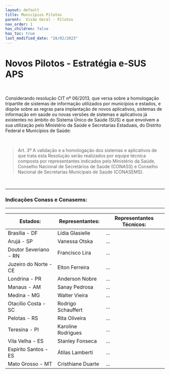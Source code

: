 ```yaml
---
layout: default
title: Municípios Pilotos
parent:  Visão Geral - Pilotos
nav_order: 1
has_children: false
has_toc: true
last_modified_date: "28/02/2023"
---
```


<link rel="stylesheet" href="https://stackpath.bootstrapcdn.com/bootstrap/4.1.3/css/bootstrap.min.css" integrity="sha384-MCw98/SFnGE8fJT3GXwEOngsV7Zt27NXFoaoApmYm81iuXoPkFOJwJ8ERdknLPMO" crossorigin="anonymous">
<link rel="stylesheet" type="text/css" href="../estilos.css">

<h1> Novos Pilotos - Estratégia e-SUS APS </h1>

<br>

Considerando resolução CIT nº 06/2013, que versa sobre a homologação tripartite de sistemas de informação utilizados por municípios e estados, e dispõe sobre as regras para implantação de novos aplicativos, sistemas de informação em saúde ou novas versões de sistemas e aplicativos já existentes no âmbito do Sistema Único de Saúde (SUS) e que envolvem a sua utilização pelo Ministério da Saúde e Secretarias Estaduais, do Distrito Federal e Municípios de Saúde:

<br>

>Art. 3º A validação e a homologação dos sistemas e aplicativos de que trata esta Resolução serão realizados por equipe técnica composta por representantes indicados pelo Ministério da Saúde, Conselho Nacional de Secretários de Saúde (CONASS) e Conselho Nacional de Secretarias Municipais de Saúde (CONASEMS).

<br>

<hr>

### **Indicações Conass e Conasems:**

<hr>

<table class="table">
  <thead class="thead-dark">
    <tr>      
      <th scope="col">Estados:</th>
      <th scope="col">Representantes:</th>    
      <th scope="col">Representantes Técnicos:</th>      
    </tr>
  </thead>
  <tbody>
    <tr>      
      <td>Brasília - DF</td>
      <td>Lídia Glasielle</td>
      <td>...</td>      
    </tr>
    <tr>      
      <td>Arujá - SP</td>
      <td>Vanessa Otska</td>   
      <td>...</td>    
    </tr>
    <tr>      
      <td>Doutor Severiano - RN</td>
      <td>Francisco Lira</td>
      <td>...</td>          
    </tr>
    <tr>      
      <td>Juzeiro do Norte - CE</td>
      <td>Elton Ferreira</td> 
      <td>...</td>        
    </tr>
    <tr>      
      <td>Londrina - PR</td>
      <td>Anderson Nobre</td>
      <td>...</td>            
    </tr>
    <tr>      
      <td>Manaus - AM</td>
      <td>Sanay Pedrosa</td> 
      <td>...</td>        
    </tr>
    <tr>      
      <td>Medina - MG</td>
      <td>Walter Vieira</td>
      <td>...</td>            
    </tr>    
    <tr>      
      <td>Otacílio Costa - SC</td>
      <td>Rodrigo Schauffert</td>
      <td>...</td>          
    </tr>
     <tr>      
      <td>Pelotas - RS</td>
      <td>Rita Oliveira</td>
      <td>...</td>           
    </tr>
     <tr>      
      <td>Teresina - PI</td>
      <td>Karoline Rodrigues</td> 
      <td>...</td>           
    </tr>
     <tr>      
      <td>Vila Velha - ES</td>
      <td>Stanley Fonseca</td>
      <td>...</td>           
    </tr>
     <tr>      
      <td>Espírito Santos - ES</td>
      <td>Átilas Lamberti</td> 
      <td>...</td>      
    </tr>
    <tr>      
      <td>Mato Grosso - MT</td>
      <td>Cristhiane Duarte</td>
      <td>...</td>
    </tr>     
  </tbody>
</table>
